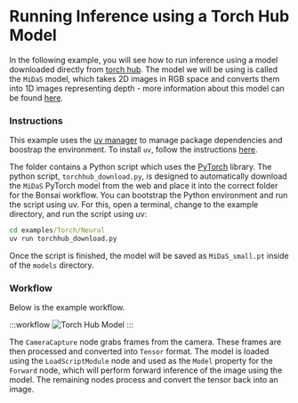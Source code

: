 # Running Inference using a Torch Hub Model

In the following example, you will see how to run inference using a model downloaded directly from [torch hub](https://pytorch.org/hub/). The model we will be using is called the `MiDaS` model, which takes 2D images in RGB space and converts them into 1D images representing depth - more information about this model can be found [here](https://pytorch.org/hub/intelisl_midas_v2/).

### Instructions

This example uses the [uv manager](https://docs.astral.sh/uv/) to manage package dependencies and boostrap the environment. To install `uv`, follow the instructions [here](https://docs.astral.sh/uv/getting-started/installation/). 

The folder contains a Python script which uses the [PyTorch](https://pytorch.org) library. The python script, `torchhub_download.py`, is designed to automatically download the `MiDaS` PyTorch model from the web and place it into the correct folder for the Bonsai workflow. You can bootstrap the Python environment and run the script using uv. For this, open a terminal, change to the example directory, and run the script using uv:

```cmd
cd examples/Torch/Neural
uv run torchhub_download.py
```

Once the script is finished, the model will be saved as `MiDaS_small.pt` inside of the `models` directory.

### Workflow

Below is the example workflow.

:::workflow
![Torch Hub Model](TorchHubModel.bonsai)
:::

The `CameraCapture` node grabs frames from the camera. These frames are then processed and converted into `Tensor` format. The model is loaded using the `LoadScriptModule` node and used as the `Model` property for the `Forward` node, which will perform forward inference of the image using the model. The remaining nodes process and convert the tensor back into an image.

